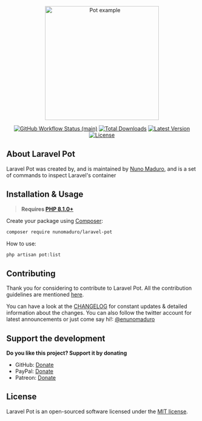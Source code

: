 <p align="center">
    <img src="https://raw.githubusercontent.com/nunomaduro/laravel-pot/main/art/example.png" alt="Pot example" height="300">
</p>

<p align="center">
    <a href="https://github.com/nunomaduro/laravel-pot/actions"><img alt="GitHub Workflow Status (main)" src="https://img.shields.io/github/workflow/status/nunomaduro/laravel-pot/Tests/main"></a>
    <a href="https://packagist.org/packages/nunomaduro/laravel-pot"><img alt="Total Downloads" src="https://img.shields.io/packagist/dt/nunomaduro/laravel-pot"></a>
    <a href="https://packagist.org/packages/nunomaduro/laravel-pot"><img alt="Latest Version" src="https://img.shields.io/packagist/v/nunomaduro/laravel-pot"></a>
    <a href="https://packagist.org/packages/nunomaduro/laravel-pot"><img alt="License" src="https://img.shields.io/packagist/l/nunomaduro/laravel-pot"></a>
</p>

## About Laravel Pot

Laravel Pot was created by, and is maintained by [Nuno Maduro](https://github.com/nunomaduro), and is a set of commands to inspect Laravel's container

## Installation & Usage

> **Requires [PHP 8.1.0+](https://php.net/releases/)**

Create your package using [Composer](https://getcomposer.org):

```bash
composer require nunomaduro/laravel-pot
```

How to use:

```bash
php artisan pot:list
```

## Contributing

Thank you for considering to contribute to Laravel Pot. All the contribution guidelines are mentioned [here](CONTRIBUTING.md).

You can have a look at the [CHANGELOG](CHANGELOG.md) for constant updates & detailed information about the changes. You can also follow the twitter account for latest announcements or just come say hi!: [@enunomaduro](https://twitter.com/enunomaduro)

## Support the development
**Do you like this project? Support it by donating**

- GitHub: [Donate](https://github.com/sponsors/nunomaduro)
- PayPal: [Donate](https://www.paypal.com/cgi-bin/webscr?cmd=_s-xclick&hosted_button_id=66BYDWAT92N6L)
- Patreon: [Donate](https://www.patreon.com/nunomaduro)

## License

Laravel Pot is an open-sourced software licensed under the [MIT license](LICENSE.md).
